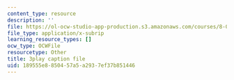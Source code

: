 ```yaml
---
content_type: resource
description: ''
file: https://ol-ocw-studio-app-production.s3.amazonaws.com/courses/8-01sc-classical-mechanics-fall-2016/189555e8850457a5a2937ef37b851446_5oLLnCGStUc.vtt
file_type: application/x-subrip
learning_resource_types: []
ocw_type: OCWFile
resourcetype: Other
title: 3play caption file
uid: 189555e8-8504-57a5-a293-7ef37b851446
---
```

